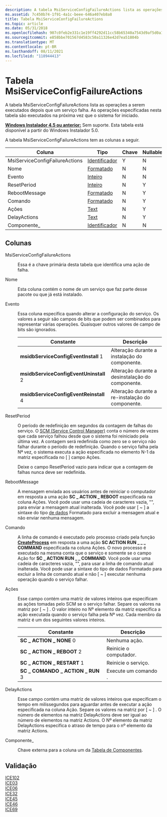 ```yaml
---
description: A tabela MsiServiceConfigFailureActions lista as operações a serem executados depois que um serviço falha. As operações especificadas nesta tabela são executados na próxima vez que o sistema for iniciado.
ms.assetid: 7c450b74-1f91-4a1c-beee-646a407eb8a8
title: Tabela MsiServiceConfigFailureActions
ms.topic: article
ms.date: 05/31/2018
ms.openlocfilehash: 907c0feb2e331c1e19ff4292d11cc58b65340a7543d9af5d0a1ccf23d2e80a48
ms.sourcegitcommit: e858bbe701567d4583c50a11326e42d7ea51804b
ms.translationtype: MT
ms.contentlocale: pt-BR
ms.lasthandoff: 08/11/2021
ms.locfileid: "118944413"
---
```

# <a name="msiserviceconfigfailureactions-table"></a>Tabela MsiServiceConfigFailureActions

A tabela MsiServiceConfigFailureActions lista as operações a serem executados depois que um serviço falha. As operações especificadas nesta tabela são executados na próxima vez que o sistema for iniciado.

**[Windows Instalador 4.5 ou anterior:](not-supported-in-windows-installer-4-5.md)** Sem suporte. Esta tabela está disponível a partir do Windows Instalador 5.0.

A tabela MsiServiceConfigFailureActions tem as colunas a seguir.



| Coluna                         | Tipo                         | Chave | Nullable |
|--------------------------------|------------------------------|-----|----------|
| MsiServiceConfigFailureActions | [Identificador](identifier.md) | Y   | N        |
| Nome                           | [Formatado](formatted.md)   | N   | N        |
| Evento                          | [Inteiro](integer.md)       | N   | N        |
| ResetPeriod                    | [Inteiro](integer.md)       | N   | Y        |
| RebootMessage                  | [Formatado](formatted.md)   | N   | Y        |
| Comando                        | [Formatado](formatted.md)   | N   | Y        |
| Ações                        | [Text](text.md)             | N   | Y        |
| DelayActions                   | [Text](text.md)             | N   | Y        |
| Componente\_                    | [Identificador](identifier.md) | N   | N        |



 

## <a name="columns"></a>Colunas

<dl> <dt>

<span id="MsiServiceConfigFailureActions"></span><span id="msiserviceconfigfailureactions"></span><span id="MSISERVICECONFIGFAILUREACTIONS"></span>MsiServiceConfigFailureActions
</dt> <dd>

Essa é a chave primária desta tabela que identifica uma ação de falha.

</dd> <dt>

<span id="Name"></span><span id="name"></span><span id="NAME"></span>Nome
</dt> <dd>

Esta coluna contém o nome de um serviço que faz parte desse pacote ou que já está instalado.

</dd> <dt>

<span id="Event"></span><span id="event"></span><span id="EVENT"></span>Evento
</dt> <dd>

Essa coluna especifica quando alterar a configuração do serviço. Os valores a seguir são campos de bits que podem ser combinados para representar várias operações. Quaisquer outros valores de campo de bits são ignorados.



| Constante                                         | Descrição                                     |
|--------------------------------------------------|-------------------------------------------------|
| **msidbServiceConfigEventInstall** 1<br/>   | Alteração durante a instalação do componente.    |
| **msidbServiceConfigEventUninstall** 2<br/> | Alteração durante a desinstalação do componente.  |
| **msidbServiceConfigEventReinstall** 4<br/> | Alteração durante a re-instalação do componente. |



 

</dd> <dt>

<span id="ResetPeriod"></span><span id="resetperiod"></span><span id="RESETPERIOD"></span>ResetPeriod
</dt> <dd>

O período de redefinição em segundos da contagem de falhas do serviço. O [SCM (Service Control Manager)](../services/service-control-manager.md) conta o número de vezes que cada serviço falhou desde que o sistema foi reiniciado pela última vez. A contagem será redefinida como zero se o serviço não falhar durante o período de redefinição. Quando o serviço falha pela Nª vez, o sistema executa a ação especificada no elemento N-1 da matriz especificada no \[ \] campo Ações.

Deixe o campo ResetPeriod vazio para indicar que a contagem de falhas nunca deve ser redefinida.

</dd> <dt>

<span id="RebootMessage"></span><span id="rebootmessage"></span><span id="REBOOTMESSAGE"></span>RebootMessage
</dt> <dd>

A mensagem enviada aos usuários antes de reiniciar o computador em resposta a uma ação **SC \_ ACTION \_ REBOOT** especificada na coluna Ações. Você pode usar uma cadeia de caracteres vazia, "", para enviar a mensagem atual inalterada. Você pode usar \[ ~ \] a sintaxe do tipo [de dados](formatted.md) Formatado para excluir a mensagem atual e não enviar nenhuma mensagem.

</dd> <dt>

<span id="Command"></span><span id="command"></span><span id="COMMAND"></span>Comando
</dt> <dd>

A linha de comando é executado pelo processo criado pela função [**CreateProcess**](/windows/win32/api/processthreadsapi/nf-processthreadsapi-createprocessa) em resposta a uma ação **SC ACTION RUN \_ \_ \_ COMMAND** especificada na coluna Ações. O novo processo é executado na mesma conta que o serviço e somente se o campo Ação for **SC \_ ACTION RUN \_ \_ COMMAND**. Você pode usar uma cadeia de caracteres vazia, "", para usar a linha de comando atual inalterada. Você pode usar a sintaxe do tipo de dados Formatado para excluir a linha de comando atual e não \[ ~ \] executar nenhuma operação quando o serviço falhar. [](formatted.md)

</dd> <dt>

<span id="Actions"></span><span id="actions"></span><span id="ACTIONS"></span>Ações
</dt> <dd>

Esse campo contém uma matriz de valores inteiros que especificam as ações tomadas pelo SCM se o serviço falhar. Separe os valores na matriz por \[ ~ \] . O valor inteiro no Nº elemento da matriz especifica a ação executada quando o serviço falha pela Nª vez. Cada membro da matriz é um dos seguintes valores inteiros.



| Constante                                 | Descrição           |
|------------------------------------------|-----------------------|
| **SC \_ ACTION \_ NONE** 0<br/>         | Nenhuma ação.            |
| **SC \_ ACTION \_ REBOOT** 2<br/>       | Reinicie o computador. |
| **SC \_ ACTION \_ RESTART** 1<br/>      | Reinicie o serviço.  |
| **SC \_ COMANDO \_ ACTION \_ RUN** 3<br/> | Execute um comando .        |



 

</dd> <dt>

<span id="DelayActions"></span><span id="delayactions"></span><span id="DELAYACTIONS"></span>DelayActions
</dt> <dd>

Esse campo contém uma matriz de valores inteiros que especificam o tempo em milissegundos para aguardar antes de executar a ação especificada na coluna Ação. Separe os valores na matriz por \[ ~ \] . O número de elementos na matriz DelayActions deve ser igual ao número de elementos na matriz Actions. O Nº elemento da matriz DelayActions especifica o atraso de tempo para o nº elemento da matriz Actions.

</dd> <dt>

<span id="Component_"></span><span id="component_"></span><span id="COMPONENT_"></span>Componente\_
</dt> <dd>

Chave externa para a coluna um da [Tabela de Componentes](component-table.md).

</dd> </dl>

## <a name="validation"></a>Validação

<dl>

[ICE102](ice-102.md)  
[ICE03](ice03.md)  
[ICE06](ice06.md)  
[ICE32](ice32.md)  
[ICE45](ice45.md)  
[ICE46](ice46.md)  
[ICE69](ice69.md)  
</dl>

 

 
